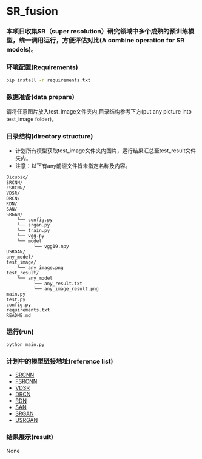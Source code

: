 # SR_fusion

### 本项目收集SR（super resolution）研究领域中多个成熟的预训练模型，统一调用运行，方便评估对比(A combine operation for SR models)。

### 环境配置(Requirements)
```bash
pip install -r requirements.txt
```

### 数据准备(data prepare)
请将任意图片放入test_image文件夹内,目录结构参考下方(put any picture into test_image folder)。

### 目录结构(directory structure)
- 计划所有模型获取test_image文件夹内图片，运行结果汇总至test_result文件夹内。
- 注意：以下有any前缀文件皆未指定名称及内容。
```
Bicubic/
SRCNN/
FSRCNN/
VDSR/
DRCN/
RDN/
SAN/
SRGAN/
    └── config.py
    └── srgan.py
    └── train.py
    └── vgg.py
    └── model
          └── vgg19.npy
USRGAN/
any_model/
test_image/
    └── any_image.png
test_result/
    └── any_model
          └── any_result.txt
          └── any_image_result.png   
main.py
test.py
config.py
requirements.txt
README.md
```
### 运行(run)
```bash
python main.py
```

### 计划中的模型链接地址(reference list)
* [SRCNN](https://github.com/yjn870/SRCNN-pytorch)
* [FSRCNN](https://github.com/yjn870/FSRCNN-pytorch)
* [VDSR](https://github.com/twtygqyy/pytorch-vdsr)
* [DRCN]()
* [RDN](https://github.com/hengchuan/RDN-TensorFlow)
* [SAN](https://github.com/daitao/SAN)
* [SRGAN](https://github.com/leftthomas/SRGAN)
* [USRGAN](https://github.com/cszn/USRNet)


### 结果展示(result)
None
